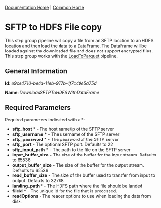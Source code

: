 [Documentation Home](../../docs/readme.md) | [Common Home](../readme.md)

# SFTP to HDFS File copy
This step group pipeline will copy a file from an SFTP location to an HDFS location and then load the data to a 
DataFrame. The DataFrame will be loaded against the downloaded file and does not support encrypted files. This step 
group works with the [LoadToParquet](loadtoparquet.md) pipeline.

## General Information
**Id**: _e9ce4710-beda-11eb-977b-1f7c49e5a75d_

**Name**: _DownloadSFTPToHDFSWithDataFrame_

## Required Parameters
Required parameters indicated with a *:
* **sftp_host** * - The host name/ip of the SFTP server
* **sftp_username** * - The username of the SFTP server
* **sftp_password** * - The password of the SFTP server
* **sftp_port** - The optional SFTP port. Defaults to 22
* **sftp_input_path** * - The path to the file on the SFTP server
* **input_buffer_size** - The size of the buffer for the input stream. Defaults to 65536
* **output_buffer_size** - The size of the buffer for the output stream. Defaults to 65536
* **read_buffer_size** - The size of the buffer used to transfer from input to output. Defaults to 32768
* **landing_path** * - The HDFS path where the file should be landed
* **fileId** * - The unique id for the file that is processed.
* **readOptions** - The reader options to use when loading the data from disk.
